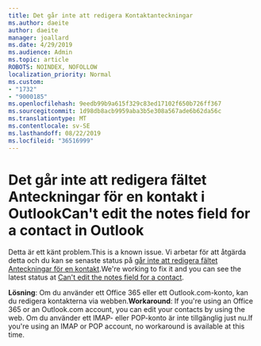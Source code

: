 ```yaml
---
title: Det går inte att redigera Kontaktanteckningar
ms.author: daeite
author: daeite
manager: joallard
ms.date: 4/29/2019
ms.audience: Admin
ms.topic: article
ROBOTS: NOINDEX, NOFOLLOW
localization_priority: Normal
ms.custom:
- "1732"
- "9000185"
ms.openlocfilehash: 9eedb99b9a615f329c83ed17102f650b726ff367
ms.sourcegitcommit: 1d98db8acb9959aba3b5e308a567ade6b62da56c
ms.translationtype: MT
ms.contentlocale: sv-SE
ms.lasthandoff: 08/22/2019
ms.locfileid: "36516999"
---
```

# <a name="cant-edit-the-notes-field-for-a-contact-in-outlook"></a><span data-ttu-id="53dd9-102">Det går inte att redigera fältet Anteckningar för en kontakt i Outlook</span><span class="sxs-lookup"><span data-stu-id="53dd9-102">Can't edit the notes field for a contact in Outlook</span></span>

<span data-ttu-id="53dd9-103">Detta är ett känt problem.</span><span class="sxs-lookup"><span data-stu-id="53dd9-103">This is a known issue.</span></span> <span data-ttu-id="53dd9-104">Vi arbetar för att åtgärda detta och du kan se senaste status på [går inte att redigera fältet Anteckningar för en kontakt](https://support.office.com/article/fb8394ce-04ce-48b5-bae4-be46f77f10fe).</span><span class="sxs-lookup"><span data-stu-id="53dd9-104">We're working to fix it and you can see the latest status at [Can't edit the notes field for a contact](https://support.office.com/article/fb8394ce-04ce-48b5-bae4-be46f77f10fe).</span></span>

<span data-ttu-id="53dd9-105">**Lösning**: Om du använder ett Office 365 eller ett Outlook.com-konto, kan du redigera kontakterna via webben.</span><span class="sxs-lookup"><span data-stu-id="53dd9-105">**Workaround**: If you're using an Office 365 or an Outlook.com account, you can edit your contacts by using the web.</span></span> <span data-ttu-id="53dd9-106">Om du använder ett IMAP- eller POP-konto är inte tillgänglig just nu.</span><span class="sxs-lookup"><span data-stu-id="53dd9-106">If you're using an IMAP or POP account, no workaround is available at this time.</span></span>